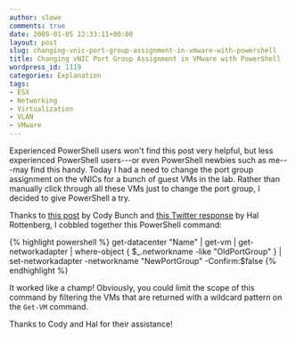 ```yaml
---
author: slowe
comments: true
date: 2009-01-05 12:33:11+00:00
layout: post
slug: changing-vnic-port-group-assignment-in-vmware-with-powershell
title: Changing vNIC Port Group Assignment in VMware with PowerShell
wordpress_id: 1119
categories: Explanation
tags:
- ESX
- Networking
- Virtualization
- VLAN
- VMware
---
```


Experienced PowerShell users won't find this post very helpful, but less experienced PowerShell users---or even PowerShell newbies such as me---may find this handy. Today I had a need to change the port group assignment on the vNICs for a bunch of guest VMs in the lab. Rather than manually click through all these VMs just to change the port group, I decided to give PowerShell a try.

Thanks to [this post](http://professionalvmware.com/2008/12/18/1-day-left-the-most-awesome-powershell-one-liner-in-the-history-of-powershell-one-liners/) by Cody Bunch and [this Twitter response](http://twitter.com/halr9000/statuses/1097365098) by Hal Rottenberg, I cobbled together this PowerShell command:

{% highlight powershell %}
get-datacenter "Name" | get-vm | get-networkadapter | where-object { $_.networkname -like "OldPortGroup" } | set-networkadapter -networkname "NewPortGroup" -Confirm:$false
{% endhighlight %}

It worked like a champ! Obviously, you could limit the scope of this command by filtering the VMs that are returned with a wildcard pattern on the `Get-VM` command.

Thanks to Cody and Hal for their assistance!
